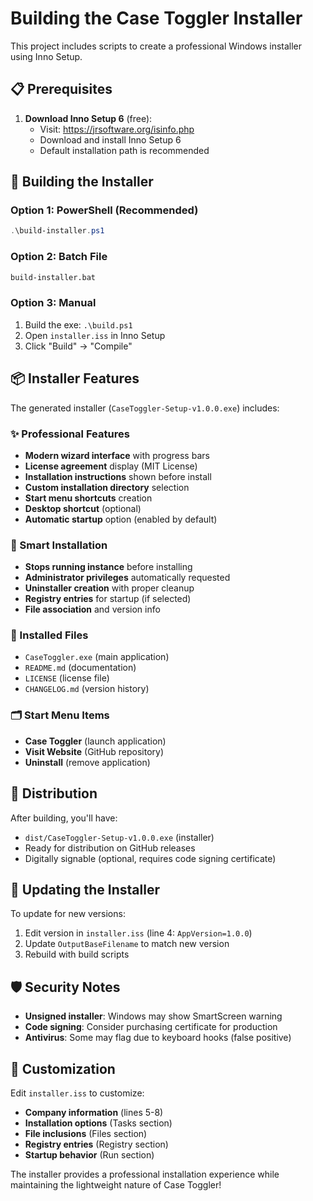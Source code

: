 # Building the Case Toggler Installer

This project includes scripts to create a professional Windows installer using Inno Setup.

## 📋 Prerequisites

1. **Download Inno Setup 6** (free):
   - Visit: https://jrsoftware.org/isinfo.php
   - Download and install Inno Setup 6
   - Default installation path is recommended

## 🔨 Building the Installer

### Option 1: PowerShell (Recommended)
```powershell
.\build-installer.ps1
```

### Option 2: Batch File
```cmd
build-installer.bat
```

### Option 3: Manual
1. Build the exe: `.\build.ps1`
2. Open `installer.iss` in Inno Setup
3. Click "Build" → "Compile"

## 📦 Installer Features

The generated installer (`CaseToggler-Setup-v1.0.0.exe`) includes:

### ✨ Professional Features
- **Modern wizard interface** with progress bars
- **License agreement** display (MIT License)
- **Installation instructions** shown before install
- **Custom installation directory** selection
- **Start menu shortcuts** creation
- **Desktop shortcut** (optional)
- **Automatic startup** option (enabled by default)

### 🔧 Smart Installation
- **Stops running instance** before installing
- **Administrator privileges** automatically requested
- **Uninstaller creation** with proper cleanup
- **Registry entries** for startup (if selected)
- **File association** and version info

### 📁 Installed Files
- `CaseToggler.exe` (main application)
- `README.md` (documentation)
- `LICENSE` (license file)
- `CHANGELOG.md` (version history)

### 🗂️ Start Menu Items
- **Case Toggler** (launch application)
- **Visit Website** (GitHub repository)
- **Uninstall** (remove application)

## 🎯 Distribution

After building, you'll have:
- `dist/CaseToggler-Setup-v1.0.0.exe` (installer)
- Ready for distribution on GitHub releases
- Digitally signable (optional, requires code signing certificate)

## 🔄 Updating the Installer

To update for new versions:
1. Edit version in `installer.iss` (line 4: `AppVersion=1.0.0`)
2. Update `OutputBaseFilename` to match new version
3. Rebuild with build scripts

## 🛡️ Security Notes

- **Unsigned installer**: Windows may show SmartScreen warning
- **Code signing**: Consider purchasing certificate for production
- **Antivirus**: Some may flag due to keyboard hooks (false positive)

## 📝 Customization

Edit `installer.iss` to customize:
- **Company information** (lines 5-8)
- **Installation options** (Tasks section)
- **File inclusions** (Files section)
- **Registry entries** (Registry section)
- **Startup behavior** (Run section)

The installer provides a professional installation experience while maintaining the lightweight nature of Case Toggler!